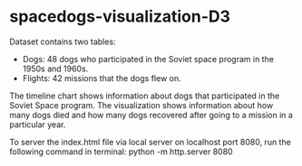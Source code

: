 # spacedogs-visualization-D3
Dataset contains two tables:
- Dogs: 48 dogs who participated in the Soviet space program in the 1950s and 1960s.
- Flights: 42 missions that the dogs flew on.

The timeline chart shows information about dogs that participated in the Soviet Space program. The visualization shows information about how many dogs died and how many dogs recovered after going to a mission in a particular year.

To server the index.html file via local server on localhost port 8080, run the following command in terminal:
python -m http.server 8080
